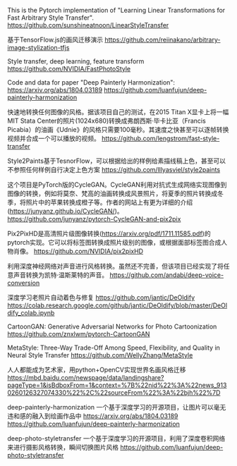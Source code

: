 This is the Pytorch implementation of "Learning Linear Transformations for Fast Arbitrary Style Transfer".
https://github.com/sunshineatnoon/LinearStyleTransfer

基于TensorFlow.js的画风迁移演示
https://github.com/reiinakano/arbitrary-image-stylization-tfjs

Style transfer, deep learning, feature transform
https://github.com/NVIDIA/FastPhotoStyle

Code and data for paper "Deep Painterly Harmonization": https://arxiv.org/abs/1804.03189
https://github.com/luanfujun/deep-painterly-harmonization

快速地转换任何图像的风格。据该项目自己的测试，在2015 Titan X显卡上将一幅MIT Stata Center的照片(1024x680)转换成弗朗西斯·毕卡比亚（Francis Picabia）的油画《Udnie》的风格只需要100毫秒。其速度之快甚至可以逐帧转换视频并合成一个可以播放的视频。
https://github.com/lengstrom/fast-style-transfer

Style2Paints基于TesnorFlow，可以根据给出的样例给素描线稿上色，甚至可以不参照任何样例自行决定上色方案
https://github.com/lllyasviel/style2paints

这个项目是PyTorch版的CycleGAN。CycleGAN利用对抗式生成网络实现图像到图像的转换，例如将莫奈、梵高的油画转换成风景照片，将夏季的照片转换成冬季，将照片中的苹果转换成橙子等。作者的网站上有更为详细的介绍(https://junyanz.github.io/CycleGAN/)。
https://github.com/junyanz/pytorch-CycleGAN-and-pix2pix

Pix2PixHD是高清照片级图像转换(https://arxiv.org/pdf/1711.11585.pdf)的pytorch实现。它可以将标签图转换成照片级别的图像，或根据面部标签图合成人物肖像。
https://github.com/NVIDIA/pix2pixHD

利用深度神经网络对声音进行风格转换。虽然还不完善，但该项目已经实现了将任意声音转换为凯特·温斯莱特的声音。
https://github.com/andabi/deep-voice-conversion

深度学习老照片自动着色与修复
https://github.com/jantic/DeOldify
https://colab.research.google.com/github/jantic/DeOldify/blob/master/DeOldify_colab.ipynb

CartoonGAN: Generative Adversarial Networks for Photo Cartoonization
https://github.com/znxlwm/pytorch-CartoonGAN

MetaStyle: Three-Way Trade-Off Among Speed, Flexibility, and Quality in Neural Style Transfer
https://github.com/WellyZhang/MetaStyle

人人都能成为艺术家，用python+OpenCV实现世界名画风格迁移
https://mbd.baidu.com/newspage/data/landingshare?pageType=1&isBdboxFrom=1&context=%7B%22nid%22%3A%22news_9130260126327074330%22%2C%22sourceFrom%22%3A%22bjh%22%7D

deep-painterly-harmonization 一个基于深度学习的开源项目，让图片可以毫无违和感的融入到绘画作品中
https://arxiv.org/abs/1804.03189
https://github.com/luanfujun/deep-painterly-harmonization

deep-photo-styletransfer 一个基于深度学习的开源项目，利用了深度卷积网络来进行摄影风格转换，瞬间切换图片风格
https://github.com/luanfujun/deep-photo-styletransfer
